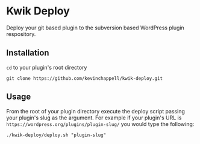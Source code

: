 # Kwik Deploy #

Deploy your git based plugin to the subversion based WordPress plugin respository.

## Installation ##

`cd` to your plugin's root directory

~~~
git clone https://github.com/kevinchappell/kwik-deploy.git
~~~

## Usage ##

From the root of your plugin directory execute the deploy script passing your plugin's slug as the argument. For example if your plugin's URL is `https://wordpress.org/plugins/plugin-slug/` you would type the following:

~~~
./kwik-deploy/deploy.sh "plugin-slug"
~~~
